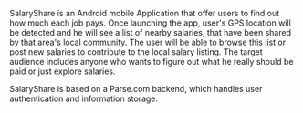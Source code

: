 SalaryShare is an Android mobile Application that offer users to find out how much each job pays.
Once launching the app, user's GPS location will be detected and he will see a list of nearby salaries,
that have been shared by that area's local community.
The user will be able to browse this list or post new salaries to contribute to the local salary listing.
The target audience includes anyone who wants to figure out what he really should be paid or just explore salaries.

SalaryShare is based on a Parse.com backend, which handles user authentication and information storage. 
